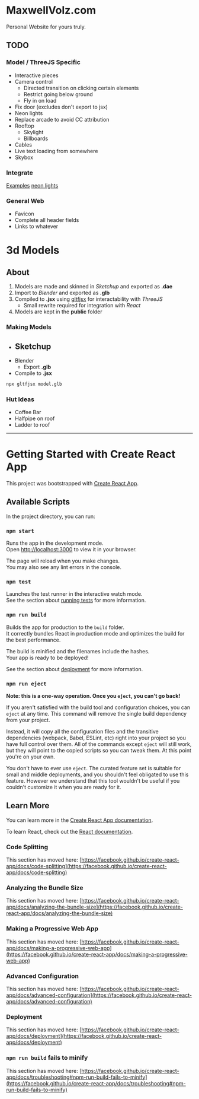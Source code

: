 # MaxwellVolz.com

Personal Website for yours truly.

## TODO

### Model / ThreeJS Specific

- Interactive pieces
- Camera control
    - Directed transition on clicking certain elements
    - Restrict going below ground
    - Fly in on load
- Fix door (excludes don't export to jsx)
- Neon lights
- Replace arcade to avoid CC attribution
- Rooftop
    - Skylight
    - Billboards
- Cables
- Live text loading from somewhere
- Skybox

### Integrate

[Examples](https://docs.pmnd.rs/react-three-fiber/getting-started/examples)
[neon lights](https://codesandbox.io/s/pbwi6i)

### General Web

- Favicon
- Complete all header fields
- Links to whatever

# 3d Models

## About

1. Models are made and skinned in *Sketchup* and exported as **.dae**
2. Import to *Blender* and exported as **.glb**
3. Compiled to **.jsx** using [gltfjsx](https://github.com/pmndrs/gltfjsx) for interactability with *ThreeJS*
    - Small rewrite required for integration with *React*
4. Models are kept in the **public** folder

### Making Models

- Sketchup
    - 
- Blender
    - Export **.glb**
- Compile to **.jsx**

```sh
npx gltfjsx model.glb
```


### Hut Ideas

- Coffee Bar
- Halfpipe on roof
- Ladder to roof



---

# Getting Started with Create React App

This project was bootstrapped with [Create React App](https://github.com/facebook/create-react-app).

## Available Scripts

In the project directory, you can run:

### `npm start`

Runs the app in the development mode.\
Open [http://localhost:3000](http://localhost:3000) to view it in your browser.

The page will reload when you make changes.\
You may also see any lint errors in the console.

### `npm test`

Launches the test runner in the interactive watch mode.\
See the section about [running tests](https://facebook.github.io/create-react-app/docs/running-tests) for more information.

### `npm run build`

Builds the app for production to the `build` folder.\
It correctly bundles React in production mode and optimizes the build for the best performance.

The build is minified and the filenames include the hashes.\
Your app is ready to be deployed!

See the section about [deployment](https://facebook.github.io/create-react-app/docs/deployment) for more information.

### `npm run eject`

**Note: this is a one-way operation. Once you `eject`, you can't go back!**

If you aren't satisfied with the build tool and configuration choices, you can `eject` at any time. This command will remove the single build dependency from your project.

Instead, it will copy all the configuration files and the transitive dependencies (webpack, Babel, ESLint, etc) right into your project so you have full control over them. All of the commands except `eject` will still work, but they will point to the copied scripts so you can tweak them. At this point you're on your own.

You don't have to ever use `eject`. The curated feature set is suitable for small and middle deployments, and you shouldn't feel obligated to use this feature. However we understand that this tool wouldn't be useful if you couldn't customize it when you are ready for it.

## Learn More

You can learn more in the [Create React App documentation](https://facebook.github.io/create-react-app/docs/getting-started).

To learn React, check out the [React documentation](https://reactjs.org/).

### Code Splitting

This section has moved here: [https://facebook.github.io/create-react-app/docs/code-splitting](https://facebook.github.io/create-react-app/docs/code-splitting)

### Analyzing the Bundle Size

This section has moved here: [https://facebook.github.io/create-react-app/docs/analyzing-the-bundle-size](https://facebook.github.io/create-react-app/docs/analyzing-the-bundle-size)

### Making a Progressive Web App

This section has moved here: [https://facebook.github.io/create-react-app/docs/making-a-progressive-web-app](https://facebook.github.io/create-react-app/docs/making-a-progressive-web-app)

### Advanced Configuration

This section has moved here: [https://facebook.github.io/create-react-app/docs/advanced-configuration](https://facebook.github.io/create-react-app/docs/advanced-configuration)

### Deployment

This section has moved here: [https://facebook.github.io/create-react-app/docs/deployment](https://facebook.github.io/create-react-app/docs/deployment)

### `npm run build` fails to minify

This section has moved here: [https://facebook.github.io/create-react-app/docs/troubleshooting#npm-run-build-fails-to-minify](https://facebook.github.io/create-react-app/docs/troubleshooting#npm-run-build-fails-to-minify)
